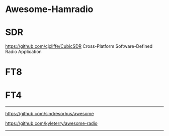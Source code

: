 # Awesome-Hamradio

# SDR

https://github.com/cjcliffe/CubicSDR Cross-Platform Software-Defined Radio Application

# FT8

# FT4



---

https://github.com/sindresorhus/awesome

https://github.com/kyleterry/awesome-radio


---
